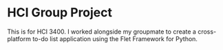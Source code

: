 # HCI Group Project
This is for HCI 3400. I worked alongside my groupmate to create a cross- platform to-do list application using the Flet Framework for Python.
